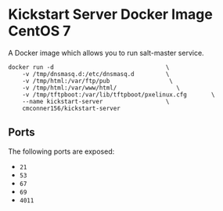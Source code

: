 # Kickstart Server Docker Image CentOS 7

A Docker image which allows you to run salt-master service.

    docker run -d                                \
        -v /tmp/dnsmasq.d:/etc/dnsmasq.d         \
        -v /tmp/html:/var/ftp/pub                 \
        -v /tmp/html:/var/www/html/                 \
        -v /tmp/tftpboot:/var/lib/tftpboot/pxelinux.cfg       \
        --name kickstart-server                  \
        cmconner156/kickstart-server

## Ports

The following ports are exposed:
 * `21`
 * `53`
 * `67`
 * `69`
 * `4011`

